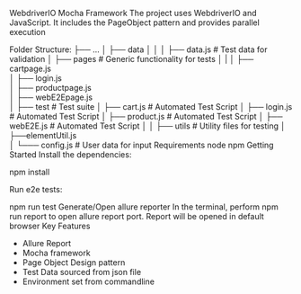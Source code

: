 WebdriverIO Mocha Framework
The project uses WebdriverIO and JavaScript. It includes the PageObject pattern and provides parallel execution

Folder Structure:
├── ...
│
├── data 
│   │
│   ├── data.js                         # Test data for validation
│
├── pages                               # Generic functionality for tests
│   |
│   ├── cartpage.js                     
│   ├── login.js   
│   ├── productpage.js                
│   ├── webE2Epage.js  
│
├── test                                # Test suite
│    ├── cart.js                        # Automated Test Script
│    ├── login.js                       # Automated Test Script
│    ├── product.js                     # Automated Test Script
│    ├── webE2E.js                      # Automated Test Script
│
│
├── utils                               # Utility files for testing
│    ├──elementUtil.js                  
│
└─── config.js                          # User data for input
Requirements
node
npm
Getting Started
Install the dependencies:

npm install

Run e2e tests:

npm run test
Generate/Open allure reporter
In the terminal, perform npm run report to open allure report port. Report will be opened in default browser
Key Features
- Allure Report
- Mocha framework
- Page Object Design pattern
- Test Data sourced from json file
- Environment set from commandline